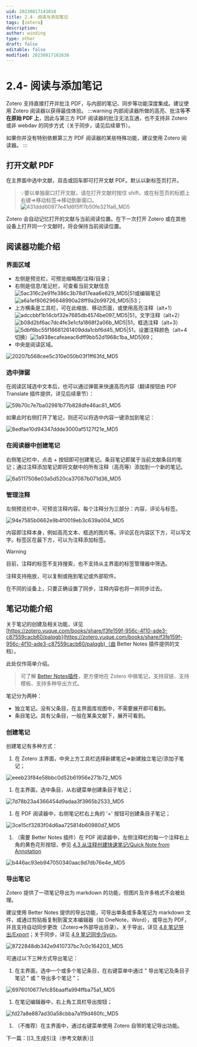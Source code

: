 ```yaml
---
uid: 20230817141018
title: 2.4- 阅读与添加笔记
tags: [zotero]
description: 
author: winding
type: other
draft: false
editable: false
modified: 20230817182636
---
```


# 2.4- 阅读与添加笔记

Zotero 支持直接打开并批注 PDF，与内部的笔记、同步等功能深度集成。建议使用 Zotero 阅读器以获得最佳体验。 :::warning 内部阅读器所做的高亮、批注等**不在原始 PDF 上**，因此与第三方 PDF 阅读器的批注无法互通，也不支持非 Zotero 或非 webdav 的同步方式（关于同步，请见后续章节）。

如果你并没有特别依赖第三方 PDF 阅读器的某些特殊功能，建议使用 Zotero 阅读器。 :::

## 打开文献 PDF

在主界面中选中文献，双击或回车即可打开文献 PDF。默认以新标签页打开。

> 💡要以单独窗口打开文献，请在打开文献时按住 shift，或在标签页的标题上右键=>移动标签=>移动到新窗口。 ![431ddd60977e41d6f5ff7b50fe321fa6_MD5](https://cdn.pkmer.cn/images/202308171526254.png!pkmer)

Zotero 会自动记忆打开的文献与当前阅读位置。在下一次打开 Zotero 或在其他设备上打开同一个文献时，将会保持当前阅读位置。

## 阅读器功能介绍

### 界面区域

* 左侧是预览栏，可预览缩略图/注释/目录；
* 右侧是信息/笔记栏，可查看当前文献信息![5ac316c2e91fe386c3b78d17eaa6e629_MD5|51](https://cdn.pkmer.cn/images/202308171526256.png!pkmer)或编辑笔记![a6a1ef806296648990a28ff9a2b99726_MD5|53](https://cdn.pkmer.cn/images/202308171526257.png!pkmer)；
* 上方横条是工具栏，可在此缩放、移动页面，或使用高亮注释（alt+1）![adccbbf1b14cbf32e7685db4574be097_MD5|51](https://cdn.pkmer.cn/images/202308171526258.png!pkmer)，文字注释（alt+2）![b08d2bf6ac7dc4fe3e1cfa1868f2a06b_MD5|51](https://cdn.pkmer.cn/images/202308171526259.png!pkmer)，框选注释（alt+3）![5dbf6bc55f16681261409dda1cbf6d45_MD5|51](https://cdn.pkmer.cn/images/202308171526260.png!pkmer)，设置注释颜色（alt+4 切换）![1a938ecafeaeac6dff9bb52d1968c1ba_MD5|69](https://cdn.pkmer.cn/images/202308171526261.png!pkmer)；
* 中央是阅读区域。

![20207b568cee5c310e050b03f1ff63fd_MD5](https://cdn.pkmer.cn/images/202308171526262.png!pkmer)

### 选中弹窗

在阅读区域选中文本后，也可以通过弹窗来快速高亮内容（翻译按钮由 PDF Translate 插件提供，详见后续章节）：

![59b70c7e7ba02981b77b828dfe46ac81_MD5](https://cdn.pkmer.cn/images/202308171526263.png!pkmer)

如果此时右侧打开了笔记，则还可以将选中内容一键添加到笔记：

![8edfae10d94347ddde3000af5127f21e_MD5](https://cdn.pkmer.cn/images/202308171526264.png!pkmer)

### 在阅读器中创建笔记

右侧笔记栏中，点击 + 按钮即可创建笔记。条目笔记即属于当前文献条目的笔记；通过注释添加笔记即将文献中的所有注释（高亮等）添加到一个新的笔记。

![6a5117508e03a5d520ca37087b071d36_MD5](https://cdn.pkmer.cn/images/202308171526265.png!pkmer)

### 管理注释

左侧预览栏中，可预览注释内容。每个注释分为三部分：内容，评论与标签。

![94e7585b0662e9b4f0019eb3c639a004_MD5](https://cdn.pkmer.cn/images/202308171526266.png!pkmer)

内容即注释本身，例如高亮文本、框选的图片等。评论区在内容区下方，可以写文字。标签区在最下方，可以为注释添加标签。

> [!warning]
> 目前，注释的标签不支持搜索，也不支持从主界面的标签管理器中筛选。

 注释支持拖放，可以复制或拖到笔记或外部软件。

在不同的设备上，只要正确设置了同步，注释内容也将一并同步过去。

## 笔记功能介绍

关于笔记的创建及相关功能，详见 [https://zotero.yuque.com/books/share/f3fe159f-956c-4f10-ade3-c87559cacb60/palqgb](https://zotero.yuque.com/books/share/f3fe159f-956c-4f10-ade3-c87559cacb60/palqgb)（由 Better Notes 插件提供的文档）。

此处仅作简单介绍。

> 可了解 [Better Notes插件](https://zotero.yuque.com/books/share/f3fe159f-956c-4f10-ade3-c87559cacb60/biigg4)，更方便地在 Zotero 中做笔记，支持双链、支持模板、支持多种导出方式。

笔记分为两种：

* 独立笔记。没有父条目，在主界面库视图中，不需要展开即可看到。
* 条目笔记。具有父条目，一般在某条文献下，展开可看到。

### 创建笔记

创建笔记有多种方式：

1. 在 Zotero 主界面，中央上方工具栏选择新建笔记=>新建独立笔记/添加子笔记；

![eeeb23f84e58bbc0d52b61956e271b72_MD5](https://cdn.pkmer.cn/images/202308171526267.png!pkmer)

1. 在主界面，选中条目，从右键菜单创建条目子笔记；

![7d78b23a4366454d9adaa3f3965b2533_MD5](https://cdn.pkmer.cn/images/202308171526268.png!pkmer)

1. 在 PDF 阅读器中，右侧笔记栏右上角的 '+' 按钮可创建条目子笔记；

![3ce15cf3283f04d6aa725814b60980d7_MD5](https://cdn.pkmer.cn/images/202308171526269.png!pkmer)

1. （需要 Better Notes 插件）在 PDF 阅读器中，左侧注释栏的每一个注释右上角的黄色花形按钮，参见 [4.3 从注释创建快速笔记/Quick Note from Annotation](https://zotero.yuque.com/books/share/f3fe159f-956c-4f10-ade3-c87559cacb60/pavzsz)

![b446ac93eb947050340aac9d7db76e4e_MD5](https://cdn.pkmer.cn/images/202308171526270.png!pkmer)

### 导出笔记

Zotero 提供了一项笔记导出为 markdown 的功能，但图片及许多格式不会被处理。

建议使用 Better Notes 提供的导出功能，可导出单条或多条笔记为 markdown 文件，或通过剪贴板复制到富文本编辑器（如 OneNote，Word），或导出为 PDF，并且支持自动同步更改（Zotero=>外部导出目录）。关于导出，详见 [4.8 笔记导出/Export](https://zotero.yuque.com/books/share/f3fe159f-956c-4f10-ade3-c87559cacb60/nxlngg)；关于同步，详见 [4.9 笔记同步/Sycn](https://zotero.yuque.com/books/share/f3fe159f-956c-4f10-ade3-c87559cacb60/aid2c3)。

![8722848db342e9410737bc7c0c164203_MD5](https://cdn.pkmer.cn/images/202308171526271.png!pkmer)

可通过以下三种方式导出笔记：

1. 在主界面，选中一个或多个笔记条目，在右键菜单中通过 " 导出笔记及条目子笔记 " 或 " 导出多个笔记 "；

![6976010677e1c85baaffa994ffba75a1_MD5](https://cdn.pkmer.cn/images/202308171526272.png!pkmer)

1. 在笔记编辑器中，右上角工具栏导出按钮；

![fd27a8e887ad30a58cbba7a1f9d460fc_MD5](https://cdn.pkmer.cn/images/202308171526273.png!pkmer)

1. （不推荐）在主界面中，通过右键菜单使用 Zotero 自带的笔记导出功能。

下一篇：[[3_生成引注（参考文献表）]]